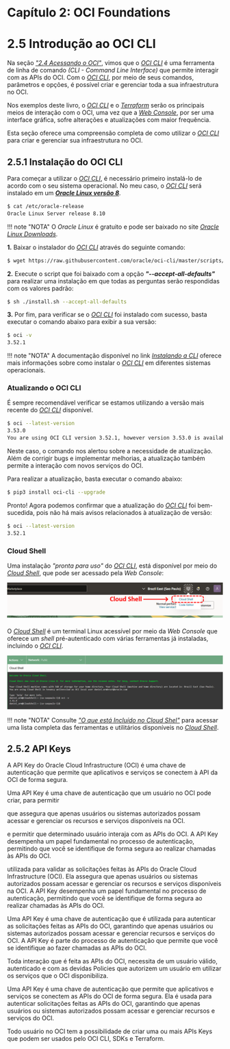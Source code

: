 # Capítulo 2: OCI Foundations

# 2.5 Introdução ao OCI CLI

Na seção _["2.4 Acessando o OCI"](./acessando-o-oci.md)_, vimos que o _[OCI CLI](https://docs.oracle.com/pt-br/iaas/Content/API/Concepts/cliconcepts.htm)_ é uma ferramenta de linha de comando _(CLI - Command Line Interface)_ que permite interagir com as APIs do OCI. Com o _[OCI CLI](https://docs.oracle.com/pt-br/iaas/Content/API/Concepts/cliconcepts.htm)_, por meio de seus comandos, parâmetros e opções, é possível criar e gerenciar toda a sua infraestrutura no OCI.

Nos exemplos deste livro, o _[OCI CLI](https://docs.oracle.com/pt-br/iaas/Content/API/Concepts/cliconcepts.htm)_ e o _[Terraform](https://www.terraform.io/)_ serão os principais meios de interação com o OCI, uma vez que a _[Web Console](https://docs.oracle.com/pt-br/iaas/Content/GSG/Concepts/console.htm)_, por ser uma interface gráfica, sofre alterações e atualizações com maior frequência.

Esta seção oferece uma compreensão completa de como utilizar o _[OCI CLI](https://docs.oracle.com/pt-br/iaas/Content/API/Concepts/cliconcepts.htm)_ para criar e gerenciar sua infraestrutura no OCI.

## 2.5.1 Instalação do OCI CLI

Para começar a utilizar o _[OCI CLI](https://docs.oracle.com/pt-br/iaas/Content/API/Concepts/cliconcepts.htm)_, é necessário primeiro instalá-lo de acordo com o seu sistema operacional. No meu caso, o _[OCI CLI](https://docs.oracle.com/pt-br/iaas/Content/API/Concepts/cliconcepts.htm)_ será instalado em um **_[Oracle Linux versão 8](https://www.oracle.com/linux/technologies/oracle-linux-downloads.html)_**.

```bash linenums="1"
$ cat /etc/oracle-release
Oracle Linux Server release 8.10
```

!!! note "NOTA"
    O _Oracle Linux_ é gratuito e pode ser baixado no site _[Oracle Linux Downloads](https://www.oracle.com/linux/technologies/oracle-linux-downloads.html)_.

**1.** Baixar o instalador do _[OCI CLI](https://docs.oracle.com/pt-br/iaas/Content/API/Concepts/cliconcepts.htm)_ através do seguinte comando:

```bash linenums="1"
$ wget https://raw.githubusercontent.com/oracle/oci-cli/master/scripts/install/install.sh
```

**2.** Execute o script que foi baixado com a opção **_"--accept-all-defaults"_** para realizar uma instalação em que todas as perguntas serão respondidas com os valores padrão:

```bash linenums="1"
$ sh ./install.sh --accept-all-defaults
```

**3.** Por fim, para verificar se o _[OCI CLI](https://docs.oracle.com/pt-br/iaas/Content/API/Concepts/cliconcepts.htm)_ foi instalado com sucesso, basta executar o comando abaixo para exibir a sua versão:

```bash linenums="1"
$ oci -v
3.52.1
```

!!! note "NOTA"
    A documentação disponível no link _[Instalando a CLI](https://docs.oracle.com/pt-br/iaas/Content/API/SDKDocs/cliinstall.htm#Quickstart)_ oferece mais informações sobre como instalar o _[OCI CLI](https://docs.oracle.com/pt-br/iaas/Content/API/Concepts/cliconcepts.htm)_ em diferentes sistemas operacionais.

### Atualizando o OCI CLI

É sempre recomendável verificar se estamos utilizando a versão mais recente do _[OCI CLI](https://docs.oracle.com/pt-br/iaas/Content/API/Concepts/cliconcepts.htm)_ disponível.

```bash linenums="1"
$ oci --latest-version
3.53.0
You are using OCI CLI version 3.52.1, however version 3.53.0 is available. You should consider upgrading using https://docs.oracle.com/iaas/Content/API/SDKDocs/cliupgrading.htm
```

Neste caso, o comando nos alertou sobre a necessidade de atualização. Além de corrigir bugs e implementar melhorias, a atualização também permite a interação com novos serviços do OCI.

Para realizar a atualização, basta executar o comando abaixo:

```bash linenums="1"
$ pip3 install oci-cli --upgrade
```

Pronto! Agora podemos confirmar que a atualização do _[OCI CLI](https://docs.oracle.com/pt-br/iaas/Content/API/Concepts/cliconcepts.htm)_ foi bem-sucedida, pois não há mais avisos relacionados à atualização de versão:

```bash linenums="1"
$ oci --latest-version
3.52.1
```

### Cloud Shell

Uma instalação _"pronta para uso"_ do _[OCI CLI](https://docs.oracle.com/pt-br/iaas/Content/API/Concepts/cliconcepts.htm)_, está disponível por meio do _[Cloud Shell](https://docs.oracle.com/pt-br/iaas/Content/API/Concepts/cloudshellintro.htm)_, que pode ser acessado pela _Web Console_:

![alt_text](./img/cloud-shell-1.png "Cloud Shell #1")
<br>

O _[Cloud Shell](https://docs.oracle.com/pt-br/iaas/Content/API/Concepts/cloudshellintro.htm)_ é um terminal Linux acessível por meio da _Web Console_ que oferece um _shell_ pré-autenticado com várias ferramentas já instaladas, incluindo o _[OCI CLI](https://docs.oracle.com/pt-br/iaas/Content/API/Concepts/cliconcepts.htm)_.

![alt_text](./img/cloud-shell-2.png "Cloud Shell #2")

!!! note "NOTA"
    Consulte _["O que está Incluído no Cloud Shel"](https://docs.oracle.com/pt-br/iaas/Content/API/Concepts/cloudshellintro.htm)_ para acessar uma lista completa das ferramentas e utilitários disponíveis no _[Cloud Shell](https://docs.oracle.com/pt-br/iaas/Content/API/Concepts/cloudshellintro.htm)_.

## 2.5.2 API Keys

A API Key do Oracle Cloud Infrastructure (OCI) é uma chave de autenticação que permite que aplicativos e serviços se conectem à API da OCI de forma segura. 

 



Uma API Key é uma chave de autenticação que um usuário no OCI pode criar, para permitir 


que assegura que apenas usuários ou sistemas autorizados possam acessar e gerenciar os recursos e serviços disponíveis na OCI.



e permitir que determinado usuário interaja com as APIs do OCI. A API Key desempenha um papel fundamental no processo de autenticação, permitindo que você se identifique de forma segura ao realizar chamadas às APIs do OCI.


utilizada para validar as solicitações feitas às APIs do Oracle Cloud Infrastructure (OCI). Ela assegura que apenas usuários ou sistemas autorizados possam acessar e gerenciar os recursos e serviços disponíveis na OCI. A API Key desempenha um papel fundamental no processo de autenticação, permitindo que você se identifique de forma segura ao realizar chamadas às APIs do OCI.


Uma API Key é uma chave de autenticação que é utilizada para autenticar as solicitações feitas as APIs do OCI, garantindo que apenas usuários ou sistemas autorizados possam acessar e gerenciar recursos e serviços do OCI. A API Key é parte do processo de autenticação que permite que você se identifique ao fazer chamadas as APIs do OCI.

Toda interação que é feita as APIs do OCI, necessita de um usuário válido, autenticado e com as devidas Policies que autorizem um usuário em utilizar os serviços que o OCI disponibiliza.

Uma API Key é uma chave de autenticação que permite que aplicativos e serviços se conectem as APIs do OCI de forma segura. Ela é usada para autenticar solicitações feitas as APIs do OCI, garantindo que apenas usuários ou sistemas autorizados possam acessar e gerenciar recursos e serviços do OCI.

Todo usuário no OCI tem a possibilidade de criar uma ou mais APIs Keys que podem ser usados pelo OCI CLI, SDKs e Terraform.